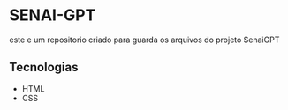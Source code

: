 # SENAI-GPT
este e um repositorio criado para guarda os arquivos do projeto SenaiGPT

## Tecnologias

- HTML
- CSS
